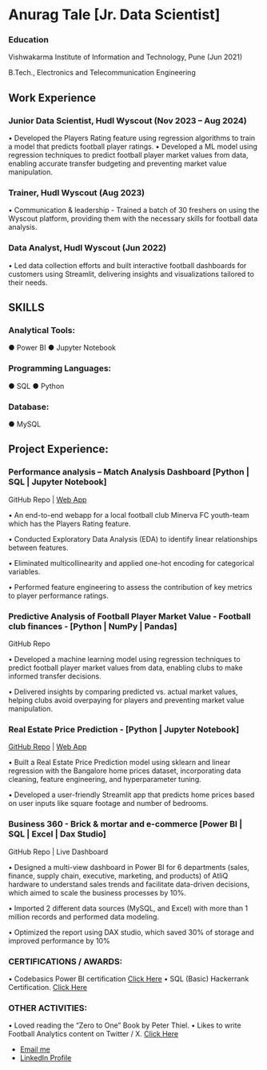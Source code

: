 # Anurag Tale [Jr. Data Scientist]

### Education
Vishwakarma Institute of Information and Technology, Pune                                    (Jun 2021) 

B.Tech., Electronics and Telecommunication Engineering
## Work Experience
### Junior Data Scientist, Hudl Wyscout 	     						                              (Nov 2023 – Aug 2024)
•	Developed the Players Rating feature using regression algorithms to train a model that predicts football player ratings.
•	Developed a ML model using regression techniques to predict football player market values from data, enabling accurate transfer budgeting and preventing market value manipulation.
### Trainer, Hudl Wyscout 	     						                                    	                  (Aug 2023)
•	Communication & leadership - Trained a batch of 30 freshers on using the Wyscout platform, providing them with the necessary skills for football data analysis.
### Data Analyst, Hudl Wyscout 	     						                                        	         (Jun 2022) 
•	Led data collection efforts and built interactive football dashboards for customers using Streamlit, delivering insights and visualizations tailored to their needs.

## SKILLS 
### Analytical Tools:  
●	Power BI
●	Jupyter Notebook
### Programming Languages: 
●	SQL 
●	Python
### Database: 
●	MySQL
 

## Project Experience:

### Performance analysis – Match Analysis Dashboard [Python | SQL | Jupyter Notebook] 	                                                                             
GitHub Repo | [Web App](https://baller-metrics-app.streamlit.app/)

•	An end-to-end webapp for a local football club Minerva FC youth-team which has the Players Rating feature.

•	Conducted Exploratory Data Analysis (EDA) to identify linear relationships between features.

•	Eliminated multicollinearity and applied one-hot encoding for categorical variables.

•	Performed feature engineering to assess the contribution of key metrics to player performance ratings.

### Predictive Analysis of Football Player Market Value - Football club finances - [Python | NumPy | Pandas] 		
GitHub Repo

•	Developed a machine learning model using regression techniques to predict football player market values from data, enabling clubs to make informed transfer decisions.

•	Delivered insights by comparing predicted vs. actual market values, helping clubs avoid overpaying for players and preventing market value manipulation.
### Real Estate Price Prediction - [Python | Jupyter Notebook]						                           
[GitHub Repo](https://github.com/anurag10-10/Real_estate_price_prediction) | [Web App](https://realestatepriceprediction-kjdncu6tenreoyrpdaxrhe.streamlit.app/)

•	Built a Real Estate Price Prediction model using sklearn and linear regression with the Bangalore home prices dataset, incorporating data cleaning, feature engineering, and hyperparameter tuning.

•	Developed a user-friendly Streamlit app that predicts home prices based on user inputs like square footage and number of bedrooms.
### Business 360 - Brick & mortar and e-commerce [Power BI | SQL | Excel | Dax Studio]  	                                                             
GitHub Repo | Live Dashboard 

•	Designed a multi-view dashboard in Power BI for 6 departments (sales, finance, supply chain, executive, marketing, and products) of AtliQ hardware to understand sales trends and facilitate data-driven decisions, which aimed to scale the business processes by 10%.

•	Imported 2 different data sources (MySQL, and Excel) with more than 1 million records and performed data modeling. 

•	Optimized the report using DAX studio, which saved 30% of storage and improved performance by 10%

### CERTIFICATIONS / AWARDS:
•	Codebasics Power BI certification [Click Here](https://codebasics.io/certificate/CB-49-121632)
•	SQL (Basic) Hackerrank Certification.  [Click Here](https://www.hackerrank.com/certificates/2481aedcbdd1)
### OTHER ACTIVITIES: 
•	Loved reading the “Zero to One” Book by Peter Thiel.
•	Likes to write Football Analytics content on Twitter / X. [Click Here](https://x.com/anurag_analysis)

- [Email me](mailto:anurag.tale1010@gmail.com)
- [LinkedIn Profile](https://www.linkedin.com/in/anurag-tale-b14a5b16a)

